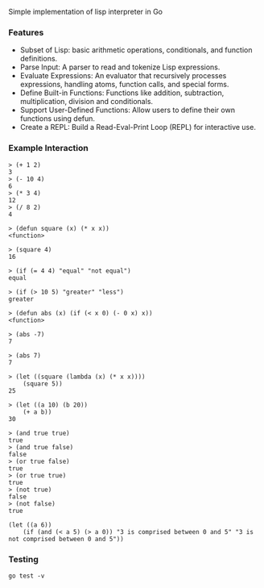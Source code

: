 Simple implementation of lisp interpreter in Go

### Features

- Subset of Lisp: basic arithmetic operations, conditionals, and function definitions.
- Parse Input: A parser to read and tokenize Lisp expressions.
- Evaluate Expressions: An evaluator that recursively processes expressions, handling atoms, function calls, and special forms.
- Define Built-in Functions: Functions like addition, subtraction, multiplication, division and conditionals.
- Support User-Defined Functions: Allow users to define their own functions using defun.
- Create a REPL: Build a Read-Eval-Print Loop (REPL) for interactive use.

### Example Interaction
````
> (+ 1 2)
3
> (- 10 4)
6
> (* 3 4)
12
> (/ 8 2)
4
````


````
> (defun square (x) (* x x))
<function>

> (square 4)
16

> (if (= 4 4) "equal" "not equal")
equal

> (if (> 10 5) "greater" "less")
greater

> (defun abs (x) (if (< x 0) (- 0 x) x))
<function>

> (abs -7)
7

> (abs 7)
7

````


````
> (let ((square (lambda (x) (* x x))))
    (square 5))
25

> (let ((a 10) (b 20))
    (+ a b))
30

````


````
> (and true true)
true
> (and true false)
false
> (or true false)
true
> (or true true)
true
> (not true)
false
> (not false)
true
````

````
(let ((a 6))
    (if (and (< a 5) (> a 0)) "3 is comprised between 0 and 5" "3 is not comprised between 0 and 5"))
````

### Testing
````
go test -v
````